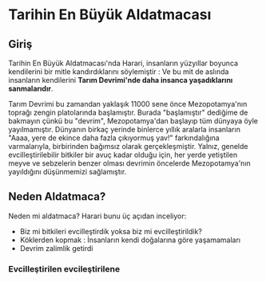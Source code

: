 # Tarihin En Büyük Aldatmacası 
## Giriş
Tarihin En Büyük Aldatmacası'nda Harari, insanların yüzyıllar boyunca kendilerini bir mitle kandırdıklarını söylemiştir : Ve bu mit de aslında insanların kendilerini **Tarım Devrimi'nde daha insanca yaşadıklarını sanmalarıdır**. 

Tarım Devrimi bu zamandan yaklaşık 11000 sene önce Mezopotamya'nın toprağı zengin platolarında başlamıştır. Burada "başlamıştır" dediğime de bakmayın çünkü bu "devrim", Mezopotamya'dan başlayıp tüm dünyaya öyle yayılmamıştır. Dünyanın birkaç yerinde binlerce yıllık aralarla insanların "Aaaa, yere de ekince daha fazla çıkıyormuş yav!" farkındalığına varmalarıyla, birbirinden bağımsız olarak gerçekleşmiştir. Yalnız, genelde evcilleştirilebilir bitkiler bir avuç kadar olduğu için, her yerde yetiştilen meyve ve sebzelerin benzer olması devrimin öncelerde Mezopotamya'nın yayıldığını düşünmemizi sağlamıştır.

## Neden Aldatmaca?
Neden mi aldatmaca? Harari bunu üç açıdan inceliyor: 
+ Biz mi bitkileri evcilleştirdik yoksa biz mi evcilleştirildik?
+ Köklerden kopmak : İnsanların kendi doğalarına göre yaşamamaları
+ Devrim zalimlik getirdi

### Evcilleştirilen evcileştirilene 